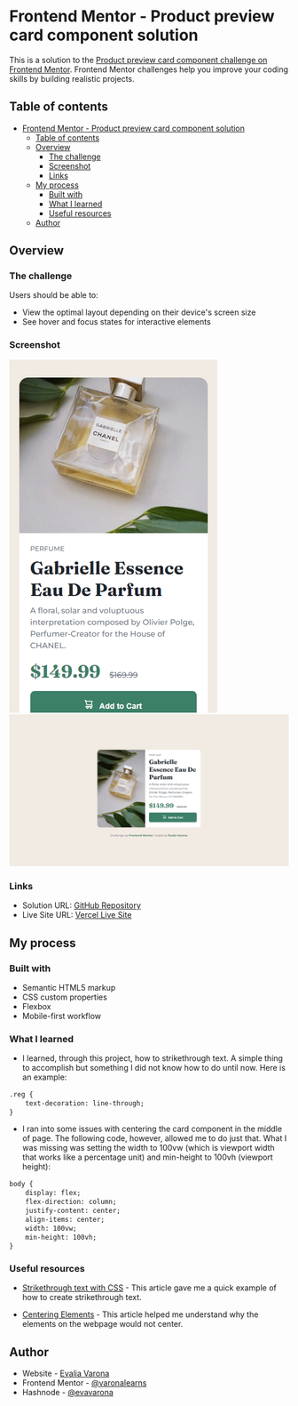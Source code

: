 # Frontend Mentor - Product preview card component solution

This is a solution to the [Product preview card component challenge on Frontend Mentor](https://www.frontendmentor.io/challenges/product-preview-card-component-GO7UmttRfa). Frontend Mentor challenges help you improve your coding skills by building realistic projects. 

## Table of contents

- [Frontend Mentor - Product preview card component solution](#frontend-mentor---product-preview-card-component-solution)
  - [Table of contents](#table-of-contents)
  - [Overview](#overview)
    - [The challenge](#the-challenge)
    - [Screenshot](#screenshot)
    - [Links](#links)
  - [My process](#my-process)
    - [Built with](#built-with)
    - [What I learned](#what-i-learned)
    - [Useful resources](#useful-resources)
  - [Author](#author)

## Overview

### The challenge

Users should be able to:

- View the optimal layout depending on their device's screen size
- See hover and focus states for interactive elements

### Screenshot

![Mobile Screenshot](./images/ss-mobile.png)
![Desktop Screenshot](./images/ss-desktop.png)

### Links

- Solution URL: [GitHub Repository](https://github.com/varonalearns/Product-preview-card-component)
- Live Site URL: [Vercel Live Site](https://product-preview-card-component-rust.vercel.app/)

## My process

### Built with

- Semantic HTML5 markup
- CSS custom properties
- Flexbox
- Mobile-first workflow

### What I learned

- I learned, through this project, how to strikethrough text. A simple thing to accomplish but something I did not know how to do until now. Here is an example:

```
.reg {
    text-decoration: line-through;
}
```

- I ran into some issues with centering the card component in the middle of page. The following code, however, allowed me to do just that. What I was missing was setting the width to 100vw (which is viewport width that works like a percentage unit) and min-height to 100vh (viewport height):

```
body {
    display: flex;
    flex-direction: column;
    justify-content: center;
    align-items: center;
    width: 100vw;
    min-height: 100vh;
}
```

### Useful resources

- [Strikethrough text with CSS](https://www.tutorialspoint.com/Strikethrough-text-with-CSS) - This article gave me a quick example of how to create strikethrough text.

- [Centering Elements](https://dev.to/ayushmanbthakur/different-ways-to-center-a-div-in-a-webpage-5enn) - This article helped me understand why the elements on the webpage would not center.

## Author

- Website - [Evalia Varona](https://www.evaliavarona.com)
- Frontend Mentor - [@varonalearns](https://www.frontendmentor.io/profile/varonalearns)
- Hashnode - [@evavarona](https://evaliavarona.hashnode.dev/)
